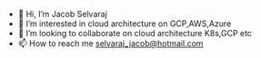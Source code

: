 - 👋 Hi, I’m Jacob Selvaraj
- 👀 I’m interested in cloud architecture on GCP,AWS,Azure 
- 💞️ I’m looking to collaborate on cloud architecture K8s,GCP etc
- 📫 How to reach me selvaraj_jacob@hotmail.com

<!---
selvarajjacob1973/selvarajjacob1973 is a ✨ special ✨ repository because its `README.md` (this file) appears on your GitHub profile.
You can click the Preview link to take a look at your changes.
--->
